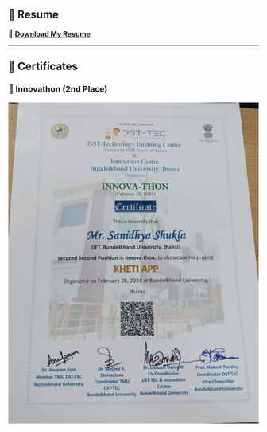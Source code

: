 ## 📄 Resume  
🔗 **[Download My Resume](https://raw.githubusercontent.com/Sanidhya46/Certificates/main/Sanidhya_Shukla_Resume(2).pdf)**

---

## 🏅 Certificates

### 🥈 Innovathon (2nd Place)
![Innovathon Certificate](https://raw.githubusercontent.com/Sanidhya46/Certificates/refs/heads/main/91ce181e-d08e-4d96-a64e-0c4d1ea12724.jpg)
